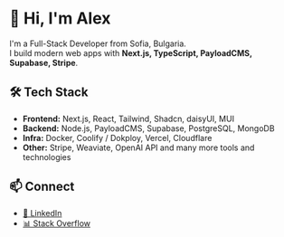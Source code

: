 # 👋 Hi, I'm Alex

I'm a Full-Stack Developer from Sofia, Bulgaria.  
I build modern web apps with **Next.js, TypeScript, PayloadCMS, Supabase, Stripe**.

## 🛠 Tech Stack
- **Frontend:** Next.js, React, Tailwind, Shadcn, daisyUI, MUI  
- **Backend:** Node.js, PayloadCMS, Supabase, PostgreSQL, MongoDB
- **Infra:** Docker, Coolify / Dokploy, Vercel, Cloudflare  
- **Other:** Stripe, Weaviate, OpenAI API and many more tools and technologies

## 📫 Connect
- [💼 LinkedIn](https://www.linkedin.com/in/alexander-m-kolarov/)  
- [📊 Stack Overflow](https://stackoverflow.com/users/4367158/alexander-kolarov)  

